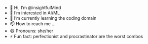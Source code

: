 - 👋 Hi, I’m @insightfulMind
- 👀 I’m interested in AI/ML
- 🌱 I’m currently learning the coding domain
- 📫 How to reach me ...
- 😄 Pronouns: she/her
- ⚡ Fun fact: perfectionist and procrastinator are the worst combos 

<!---
insightfulMind/insightfulMind is a ✨ special ✨ repository because its `README.md` (this file) appears on your GitHub profile.
You can click the Preview link to take a look at your changes.
--->
